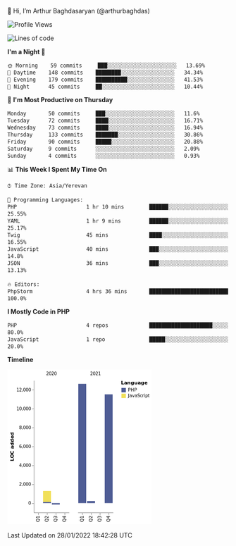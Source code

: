 👋 Hi, I’m Arthur Baghdasaryan (@arthurbaghdas)


<!--START_SECTION:waka-->
![Profile Views](http://img.shields.io/badge/Profile%20Views-0-blue)

![Lines of code](https://img.shields.io/badge/From%20Hello%20World%20I%27ve%20Written-26%20Thousand%20lines%20of%20code-blue)

**I'm a Night 🦉** 

```text
🌞 Morning    59 commits     ███░░░░░░░░░░░░░░░░░░░░░░   13.69% 
🌆 Daytime    148 commits    ████████░░░░░░░░░░░░░░░░░   34.34% 
🌃 Evening    179 commits    ██████████░░░░░░░░░░░░░░░   41.53% 
🌙 Night      45 commits     ██░░░░░░░░░░░░░░░░░░░░░░░   10.44%

```
📅 **I'm Most Productive on Thursday** 

```text
Monday       50 commits     ███░░░░░░░░░░░░░░░░░░░░░░   11.6% 
Tuesday      72 commits     ████░░░░░░░░░░░░░░░░░░░░░   16.71% 
Wednesday    73 commits     ████░░░░░░░░░░░░░░░░░░░░░   16.94% 
Thursday     133 commits    ███████░░░░░░░░░░░░░░░░░░   30.86% 
Friday       90 commits     █████░░░░░░░░░░░░░░░░░░░░   20.88% 
Saturday     9 commits      ░░░░░░░░░░░░░░░░░░░░░░░░░   2.09% 
Sunday       4 commits      ░░░░░░░░░░░░░░░░░░░░░░░░░   0.93%

```


📊 **This Week I Spent My Time On** 

```text
⌚︎ Time Zone: Asia/Yerevan

💬 Programming Languages: 
PHP                      1 hr 10 mins        ██████░░░░░░░░░░░░░░░░░░░   25.55% 
YAML                     1 hr 9 mins         ██████░░░░░░░░░░░░░░░░░░░   25.17% 
Twig                     45 mins             ████░░░░░░░░░░░░░░░░░░░░░   16.55% 
JavaScript               40 mins             ███░░░░░░░░░░░░░░░░░░░░░░   14.8% 
JSON                     36 mins             ███░░░░░░░░░░░░░░░░░░░░░░   13.13%

🔥 Editors: 
PhpStorm                 4 hrs 36 mins       █████████████████████████   100.0%

```

**I Mostly Code in PHP** 

```text
PHP                      4 repos             ████████████████████░░░░░   80.0% 
JavaScript               1 repo              █████░░░░░░░░░░░░░░░░░░░░   20.0%

```


**Timeline**

![Chart not found](https://raw.githubusercontent.com/arthurbaghdas/arthurbaghdas/main/charts/bar_graph.png) 


 Last Updated on 28/01/2022 18:42:28 UTC
<!--END_SECTION:waka-->
